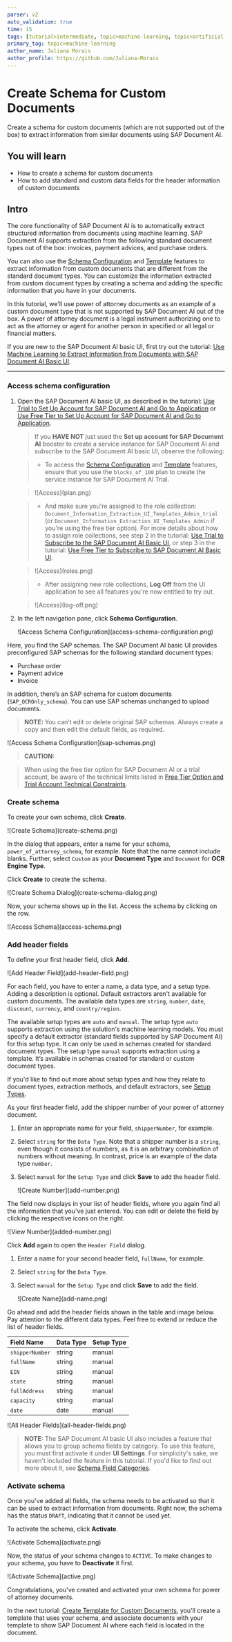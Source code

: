 ```yaml
---
parser: v2
auto_validation: true
time: 15
tags: [tutorial>intermediate, topic>machine-learning, topic>artificial-intelligence, topic>cloud, software-product>sap-business-technology-platform, software-product>sap-ai-services, software-product>sap-document-ai, tutorial>free-tier]
primary_tag: topic>machine-learning
author_name: Juliana Morais
author_profile: https://github.com/Juliana-Morais
---
```


# Create Schema for Custom Documents
<!-- description --> Create a schema for custom documents (which are not supported out of the box) to extract information from similar documents using SAP Document AI.

## You will learn
  - How to create a schema for custom documents
  - How to add standard and custom data fields for the header information of custom documents

## Intro
The core functionality of SAP Document AI is to automatically extract structured information from documents using machine learning. SAP Document AI supports extraction from the following standard document types out of the box: invoices, payment advices, and purchase orders.

You can also use the [Schema Configuration](https://help.sap.com/viewer/5fa7265b9ff64d73bac7cec61ee55ae6/SHIP/en-US/3c7862e30fc2488ea95f58f1d77e424e.html) and [Template](https://help.sap.com/viewer/5fa7265b9ff64d73bac7cec61ee55ae6/SHIP/en-US/1eeb08998f49409681c06a01febc3172.html) features to extract information from custom documents that are different from the standard document types. You can customize the information extracted from custom document types by creating a schema and adding the specific information that you have in your documents.

In this tutorial, we'll use power of attorney documents as an example of a custom document type that is not supported by SAP Document AI out of the box. A power of attorney document is a legal instrument authorizing one to act as the attorney or agent for another person in specified or all legal or financial matters.

If you are new to the SAP Document AI basic UI, first try out the tutorial: [Use Machine Learning to Extract Information from Documents with SAP Document AI Basic UI](cp-aibus-dox-ui).

---

### Access schema configuration


1. Open the SAP Document AI basic UI, as described in the tutorial: [Use Trial to Set Up Account for SAP Document AI and Go to Application](cp-aibus-dox-booster-app) or [Use Free Tier to Set Up Account for SAP Document AI and Go to Application](cp-aibus-dox-free-booster-app).


    >If you **HAVE NOT** just used the **Set up account for SAP Document AI** booster to create a service instance for SAP Document AI and subscribe to the SAP Document AI basic UI, observe the following:

    >- To access the [Schema Configuration](https://help.sap.com/viewer/5fa7265b9ff64d73bac7cec61ee55ae6/SHIP/en-US/3c7862e30fc2488ea95f58f1d77e424e.html) and [Template](https://help.sap.com/viewer/5fa7265b9ff64d73bac7cec61ee55ae6/SHIP/en-US/1eeb08998f49409681c06a01febc3172.html) features, ensure that you use the `blocks_of_100` plan to create the service instance for SAP Document AI Trial.

    ><!-- border -->![Access](plan.png)


    >- And make sure you're assigned to the role collection: `Document_Information_Extraction_UI_Templates_Admin_trial` (or `Document_Information_Extraction_UI_Templates_Admin` if you're using the free tier option). For more details about how to assign role collections, see step 2 in the tutorial: [Use Trial to Subscribe to the SAP Document AI Basic UI](cp-aibus-dox-ui-sub), or step 3 in the tutorial: [Use Free Tier to Subscribe to SAP Document AI Basic UI](cp-aibus-dox-free-ui-sub).

    ><!-- border -->![Access](roles.png)


    >- After assigning new role collections, **Log Off** from the UI application to see all features you're now entitled to try out.

    ><!-- border -->![Access](log-off.png)


2. In the left navigation pane, click **Schema Configuration**.

    <!-- border -->![Access Schema Configuration](access-schema-configuration.png)

Here, you find the SAP schemas. The SAP Document AI basic UI provides preconfigured SAP schemas for the following standard document types:

* Purchase order
* Payment advice
* Invoice 

In addition, there’s an SAP schema for custom documents (`SAP_OCROnly_schema`). You can use SAP schemas unchanged to upload documents.

>**NOTE:** You can’t edit or delete original SAP schemas. Always create a copy and then edit the default fields, as required.

<!-- border -->![Access Schema Configuration](sap-schemas.png)


>**CAUTION:**

>When using the free tier option for SAP Document AI or a trial account, be aware of the technical limits listed in [Free Tier Option and Trial Account Technical Constraints](https://help.sap.com/docs/document-information-extraction/document-information-extraction/free-tier-option-and-trial-account-technical-constraints).



### Create schema


To create your own schema, click **Create**.

<!-- border -->![Create Schema](create-schema.png)

In the dialog that appears, enter a name for your schema, `power_of_attorney_schema`, for example. Note that the name cannot include blanks. Further, select `Custom` as your **Document Type** and `Document` for **OCR Engine Type**.

Click **Create** to create the schema.

<!-- border -->![Create Schema Dialog](create-schema-dialog.png)

Now, your schema shows up in the list. Access the schema by clicking on the row.

<!-- border -->![Access Schema](access-schema.png)




### Add header fields


To define your first header field, click **Add**.

<!-- border -->![Add Header Field](add-header-field.png)

For each field, you have to enter a name, a data type, and a setup type. Adding a description is optional. Default extractors aren't available for custom documents. The available data types are `string`, `number`, `date`, `discount`, `currency`, and `country/region`. 

The available setup types are `auto` and `manual`. The setup type `auto` supports extraction using the solution's machine learning models. You must specify a default extractor (standard fields supported by SAP Document AI) for this setup type. It can only be used in schemas created for standard document types. The setup type `manual` supports extraction using a template. It’s available in schemas created for standard or custom document types.

If you'd like to find out more about setup types and how they relate to document types, extraction methods, and default extractors, see [Setup Types](https://help.sap.com/docs/document-information-extraction/document-information-extraction/setup-types).

As your first header field, add the shipper number of your power of attorney document.

1. Enter an appropriate name for your field, `shipperNumber`, for example.

2. Select `string` for the `Data Type`. Note that a shipper number is a `string`, even though it consists of numbers, as it is an arbitrary combination of numbers without meaning. In contrast, price is an example of the data type `number`.

3. Select `manual` for the `Setup Type` and click **Save** to add the header field.

    <!-- border -->![Create Number](add-number.png)

The field now displays in your list of header fields, where you again find all the information that you've just entered. You can edit or delete the field by clicking the respective icons on the right.

<!-- border -->![View Number](added-number.png)

Click **Add** again to open the `Header Field` dialog.

1. Enter a name for your second header field, `fullName`, for example.

2. Select `string` for the `Data Type`.

3. Select `manual` for the `Setup Type` and click **Save** to add the field.

    <!-- border -->![Create Name](add-name.png)

Go ahead and add the header fields shown in the table and image below. Pay attention to the different data types. Feel free to extend or reduce the list of header fields.

|  Field Name           | Data Type     | Setup Type   
|  :------------------- | :----------   | :----------    
|  `shipperNumber`      | string        | manual       
|  `fullName`           | string        | manual
|  `EIN`                | string        | manual           
|  `state`              | string        | manual       
|  `fullAddress`        | string        | manual       
|  `capacity`           | string        | manual       
|  `date`               | date          | manual                    


<!-- border -->![All Header Fields](all-header-fields.png)

>**NOTE:** The SAP Document AI basic UI also includes a feature that allows you to group schema fields by category. To use this feature, you must first activate it under **UI Settings**. For simplicity's sake, we haven't included the feature in this tutorial. If you'd like to find out more about it, see [Schema Field Categories](https://help.sap.com/docs/document-information-extraction/document-information-extraction/schema-field-category). 




### Activate schema


Once you've added all fields, the schema needs to be activated so that it can be used to extract information from documents. Right now, the schema has the status `DRAFT`, indicating that it cannot be used yet.

To activate the schema, click **Activate**.

<!-- border -->![Activate Schema](activate.png)

Now, the status of your schema changes to `ACTIVE`. To make changes to your schema, you have to **Deactivate** it first.

<!-- border -->![Activate Schema](active.png)

Congratulations, you've created and activated your own schema for power of attorney documents.

In the next tutorial: [Create Template for Custom Documents](cp-aibus-dox-ui-template-custom), you'll create a template that uses your schema, and associate documents with your template to show SAP Document AI where each field is located in the document.